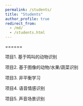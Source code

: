 ```yaml
---
permalink: /students/
title: "Students"
author_profile: true
redirect_from: 
  - /md/
  - /students.html
---
```




======

项目1. 基于鸣叫的动物识别

项目2. 基于图像的动物/水果/蔬菜识别

项目3. 非平衡学习

项目4. 语音情感识别

项目5. 声音场景识别



